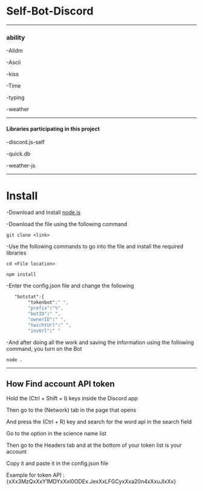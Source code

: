# Self-Bot-Discord

------------------------------------------------------------
### ability

-Alldm

-Ascii

-kiss

-Time

-typing 

-weather

------------------------------------------------------------
#### Libraries participating in this project

-discord.js-self

-quick.db

-weather-js

  ------------------------------------------------------------

# Install

-Download and Install [node.js](https://nodejs.org/en/download/)
 
 -Download the file using the following command

```
git clone <link>
```

 -Use the following commands to go into the file and install the required libraries

```
cd <File location>

npm install

```


 -Enter the config.json file and change the following
```css 
   "botstat":{
        "tokenbot":" ",
        "prefix":"%",
        "botID":" ",
        "ownerID":" ",
        "twichtUrl":" ",
        "invUrl":" "
```


 -And after doing all the work and saving the information using the following command, you turn on the Bot 
 
``` 
node .
```
 
---------------------------------------------

## How Find account API token

Hold the (Ctrl + Shift + I) keys inside the Discord app

Then go to the (Network) tab in the page that opens

And press the (Ctrl + R) key and search for the word api in the search field

Go to the option in the science name list

Then go to the Headers tab and at the bottom of your token list is your account

Copy it and paste it in the config.json file

Example for token API : {xXx3MzQxXxY1MDYxXxI0ODEx.JexXxLFGCyxXxa20n4xXxuJIxXx}
